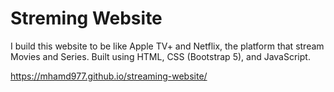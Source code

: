# Streming Website 

I build this website to be like Apple TV+ and Netflix, the platform that stream Movies and Series.
Built using HTML, CSS (Bootstrap 5), and JavaScript.

https://mhamd977.github.io/streaming-website/
